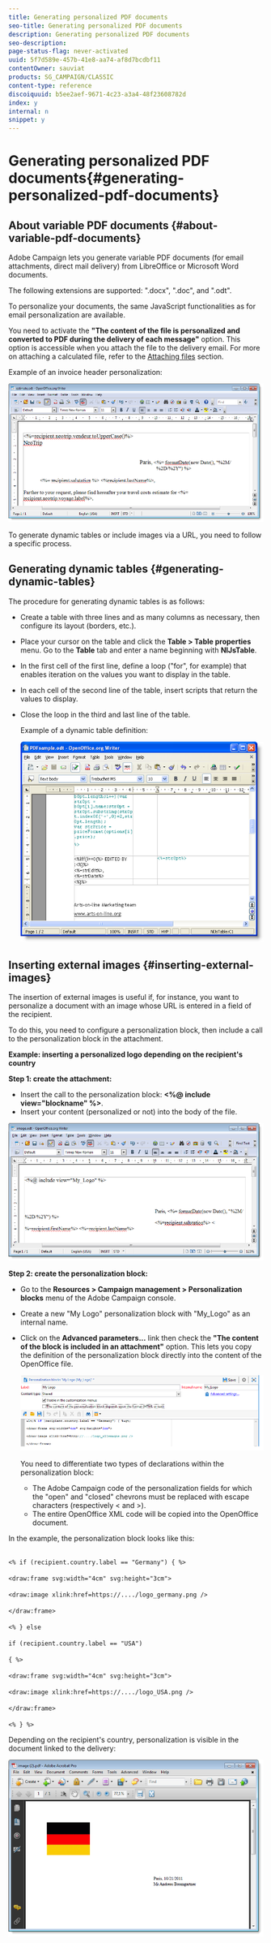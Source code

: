 ```yaml
---
title: Generating personalized PDF documents
seo-title: Generating personalized PDF documents
description: Generating personalized PDF documents
seo-description: 
page-status-flag: never-activated
uuid: 5f7d589e-457b-41e8-aa74-af8d7bcdbf11
contentOwner: sauviat
products: SG_CAMPAIGN/CLASSIC
content-type: reference
discoiquuid: b5ee2aef-9671-4c23-a3a4-48f23608782d
index: y
internal: n
snippet: y
---
```


# Generating personalized PDF documents{#generating-personalized-pdf-documents}

## About variable PDF documents {#about-variable-pdf-documents}

Adobe Campaign lets you generate variable PDF documents (for email attachments, direct mail delivery) from LibreOffice or Microsoft Word documents.

The following extensions are supported: ".docx", ".doc", and ".odt".

To personalize your documents, the same JavaScript functionalities as for email personalization are available.

You need to activate the **"The content of the file is personalized and converted to PDF during the delivery of each message"** option. This option is accessible when you attach the file to the delivery email. For more on attaching a calculated file, refer to the [Attaching files](../../delivery/using/attaching-files.md) section.

Example of an invoice header personalization:

![](assets/s_ncs_pdf_simple.png)

To generate dynamic tables or include images via a URL, you need to follow a specific process.

## Generating dynamic tables {#generating-dynamic-tables}

The procedure for generating dynamic tables is as follows:

* Create a table with three lines and as many columns as necessary, then configure its layout (borders, etc.).
* Place your cursor on the table and click the **Table > Table properties** menu. Go to the **Table** tab and enter a name beginning with **NlJsTable**.
* In the first cell of the first line, define a loop ("for", for example) that enables iteration on the values you want to display in the table.
* In each cell of the second line of the table, insert scripts that return the values to display.
* Close the loop in the third and last line of the table.

  Example of a dynamic table definition:

  ![](assets/s_ncs_pdf_table.png)

## Inserting external images {#inserting-external-images}

The insertion of external images is useful if, for instance, you want to personalize a document with an image whose URL is entered in a field of the recipient.

To do this, you need to configure a personalization block, then include a call to the personalization block in the attachment.

**Example: inserting a personalized logo depending on the recipient's country**

**Step 1: create the attachment:**

* Insert the call to the personalization block: **<%@ include view="blockname" %>**. 
* Insert your content (personalized or not) into the body of the file.

![](assets/s_ncs_open_office_blocdeperso.png)

**Step 2: create the personalization block:**

* Go to the **Resources > Campaign management > Personalization blocks** menu of the Adobe Campaign console.
* Create a new "My Logo" personalization block with "My_Logo" as an internal name.
* Click on the **Advanced parameters...** link then check the **"The content of the block is included in an attachment"** option. This lets you copy the definition of the personalization block directly into the content of the OpenOffice file.

  ![](assets/s_ncs_pdf_bloc_option.png)

  You need to differentiate two types of declarations within the personalization block:

    * The Adobe Campaign code of the personalization fields for which the "open" and "closed" chevrons must be replaced with escape characters (respectively &lt; and &gt;).
    * The entire OpenOffice XML code will be copied into the OpenOffice document.

In the example, the personalization block looks like this:

```

<% if (recipient.country.label == "Germany") { %>

<draw:frame svg:width="4cm" svg:height="3cm">

<draw:image xlink:href=https://..../logo_germany.png />

</draw:frame>

<% } else 

if (recipient.country.label == "USA") 

{ %>

<draw:frame svg:width="4cm" svg:height="3cm">

<draw:image xlink:href=https://..../logo_USA.png />

</draw:frame>

<% } %>

```

Depending on the recipient's country, personalization is visible in the document linked to the delivery:

![](assets/s_ncs_pdf_result.png)

